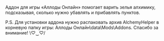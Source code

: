 Аддон для игры «Аллоды Онлайн» помогает варить зелья алхимику, подсказывая, сколько нужно убавлять и прибавлять пунктов.

P.S. Для установки аддона нужно распаковать архив AlchemyHelper в корневую папку игры: Аллоды Онлайн\data\Mods\Addons. 
Спасибо за внимание! \♡‿♡/
